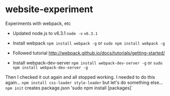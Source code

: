 # website-experiment
Experiments with webpack, etc

* Updated node.js to v6.3.1
`node -v`
`v6.3.1`

* Install webpack 
`npm install webpack -g` or `sudo npm install webpack -g`

* Followed tutorial
http://webpack.github.io/docs/tutorials/getting-started/

* Install webpack-dev-server
`npm install webpack-dev-server -g` or `sudo npm install webpack-dev-server -g`

Then I checked it out again and all stopped working. I needed to do this again...
`npm install css-loader style-loader`
but let's do something else...
`npm init` creates package.json
'sudo npm install [packages]`
